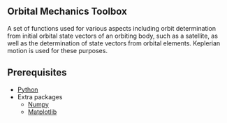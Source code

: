 ## Orbital Mechanics Toolbox

A set of functions used for various aspects including orbit determination from initial orbital state vectors of an orbiting body, such as a satellite, as well as the determination of state vectors from orbital elements. Keplerian motion is used for these purposes. 

## Prerequisites

- [Python](https://www.python.org/downloads/)
- Extra packages
  - [Numpy](http://www.numpy.org/)
  - [Matplotlib](http://matplotlib.org/)

